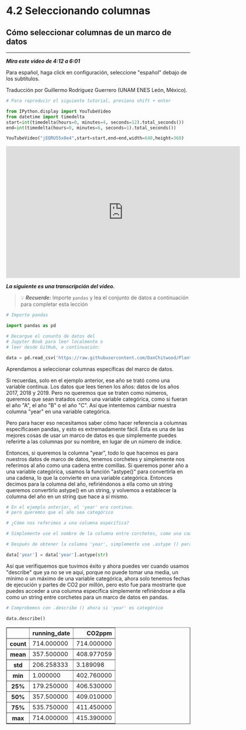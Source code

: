 # 4.2 Seleccionando columnas

## Cómo seleccionar columnas de un marco de datos
_____

***Mira este video de 4:12 a 6:01***

Para español, haga click en configuración, seleccione "español" debajo de los subtítulos.

Traducción por Guillermo Rodríguez Guerrero (UNAM ENES León, México).


```python
# Para reproducir el siguiente tutorial, presiona shift + enter

from IPython.display import YouTubeVideo
from datetime import timedelta
start=int(timedelta(hours=0, minutes=4, seconds=12).total_seconds())
end=int(timedelta(hours=0, minutes=6, seconds=1).total_seconds())

YouTubeVideo("jEQRU55x0e4",start=start,end=end,width=640,height=360)
```





<iframe
    width="640"
    height="360"
    src="https://www.youtube.com/embed/jEQRU55x0e4?start=252&end=361"
    frameborder="0"
    allowfullscreen
></iframe>




***La siguiente es una transcripción del video.***

> 💡 ***Recuerde:*** Importe `pandas` y lea el conjunto de datos a continuación para completar esta lección


```python
# Importe pandas

import pandas as pd
```


```python
# Decargue el conunto de datos del
# Jupyter Book para leer localmente o
# leer desde GitHub, a continuación:

data = pd.read_csv('https://raw.githubusercontent.com/DanChitwood/PlantsAndPython/master/co2_mlo_weekly.csv')
```

Aprendamos a seleccionar columnas específicas del marco de datos.

Si recuerdas, solo en el ejemplo anterior, ese año se trató como una variable continua. Los datos que lees tienen los años: datos de los años 2017, 2018 y 2019. Pero no queremos que se traten como números, queremos que sean tratados como una variable categórica, como si fueran el año "A", el año "B" o el año "C". Así que intentemos cambiar nuestra columna "year" en una variable categórica.

Pero para hacer eso necesitamos saber cómo hacer referencia a columnas específicasen pandas, y esto es extremadamente fácil. Esta es una de las mejores cosas de usar un marco de datos es 
que simplemente puedes referirte a las columnas por su nombre, en lugar de un número de índice. 

Entonces, si queremos la columna "year", todo lo que hacemos es para nuestros datos de marco de datos, tenemos corchetes y simplemente nos referimos al año como una cadena entre comillas. Si queremos poner año a una variable categórica, usamos la función "astype()" para convertirla en una cadena, lo que la convierte en una variable categórica. Entonces decimos para la columna del año, refiriéndonos a ella como un string queremos convertirlo astype() en un string, y volvemos a establecer la columna del año en un string que hace a sí mismo.


```python
# En el ejemplo anterior, el 'year' era continuo.
# pero queremos que el año sea categórico

# ¿Cómo nos referimos a una columna específica?

# Simplemente use el nombre de la columna entre corchetes, como una cadena!

# Después de obtener la columna 'year', simplemente use .astype () para cambiar a cadena

data['year'] = data['year'].astype(str)
```

Así que verifiquemos que tuvimos éxito y ahora puedes ver cuando usamos "describe" que ya no se ve aquí, porque no puede tomar una media, un mínimo o un máximo de una variable categórica,
ahora solo tenemos fechas de ejecución y partes de CO2 por 
millón, pero esto fue para mostrarte que puedes acceder a una columna específica simplemente refiriéndose a ella como un string entre corchetes para un marco de datos en pandas.


```python
# Comprobemos con .describe () ahora si 'year' es categórico

data.describe()
```




<div>
<style scoped>
    .dataframe tbody tr th:only-of-type {
        vertical-align: middle;
    }

    .dataframe tbody tr th {
        vertical-align: top;
    }

    .dataframe thead th {
        text-align: right;
    }
</style>
<table border="1" class="dataframe">
  <thead>
    <tr style="text-align: right;">
      <th></th>
      <th>running_date</th>
      <th>CO2ppm</th>
    </tr>
  </thead>
  <tbody>
    <tr>
      <th>count</th>
      <td>714.000000</td>
      <td>714.000000</td>
    </tr>
    <tr>
      <th>mean</th>
      <td>357.500000</td>
      <td>408.977059</td>
    </tr>
    <tr>
      <th>std</th>
      <td>206.258333</td>
      <td>3.189098</td>
    </tr>
    <tr>
      <th>min</th>
      <td>1.000000</td>
      <td>402.760000</td>
    </tr>
    <tr>
      <th>25%</th>
      <td>179.250000</td>
      <td>406.530000</td>
    </tr>
    <tr>
      <th>50%</th>
      <td>357.500000</td>
      <td>409.010000</td>
    </tr>
    <tr>
      <th>75%</th>
      <td>535.750000</td>
      <td>411.450000</td>
    </tr>
    <tr>
      <th>max</th>
      <td>714.000000</td>
      <td>415.390000</td>
    </tr>
  </tbody>
</table>
</div>


